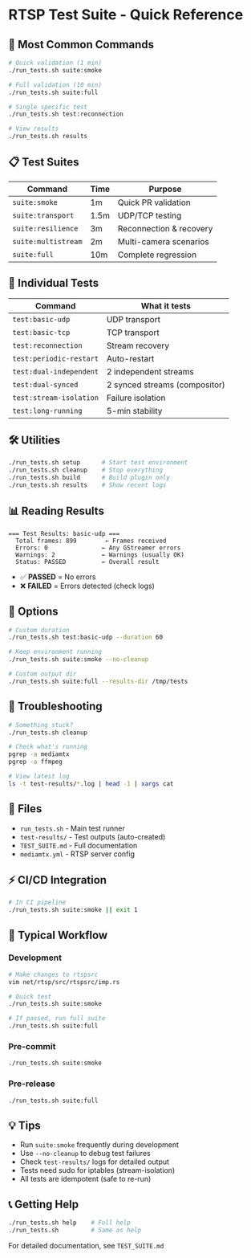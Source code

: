 # RTSP Test Suite - Quick Reference

## 🚀 Most Common Commands

```bash
# Quick validation (1 min)
./run_tests.sh suite:smoke

# Full validation (10 min)
./run_tests.sh suite:full

# Single specific test
./run_tests.sh test:reconnection

# View results
./run_tests.sh results
```

## 📋 Test Suites

| Command | Time | Purpose |
|---------|------|---------|
| `suite:smoke` | 1m | Quick PR validation |
| `suite:transport` | 1.5m | UDP/TCP testing |
| `suite:resilience` | 3m | Reconnection & recovery |
| `suite:multistream` | 2m | Multi-camera scenarios |
| `suite:full` | 10m | Complete regression |

## 🔬 Individual Tests

| Command | What it tests |
|---------|---------------|
| `test:basic-udp` | UDP transport |
| `test:basic-tcp` | TCP transport |
| `test:reconnection` | Stream recovery |
| `test:periodic-restart` | Auto-restart |
| `test:dual-independent` | 2 independent streams |
| `test:dual-synced` | 2 synced streams (compositor) |
| `test:stream-isolation` | Failure isolation |
| `test:long-running` | 5-min stability |

## 🛠️ Utilities

```bash
./run_tests.sh setup      # Start test environment
./run_tests.sh cleanup    # Stop everything
./run_tests.sh build      # Build plugin only
./run_tests.sh results    # Show recent logs
```

## 📊 Reading Results

```
=== Test Results: basic-udp ===
  Total frames: 899        ← Frames received
  Errors: 0               ← Any GStreamer errors
  Warnings: 2             ← Warnings (usually OK)
  Status: PASSED          ← Overall result
```

- ✅ **PASSED** = No errors
- ❌ **FAILED** = Errors detected (check logs)

## 🔧 Options

```bash
# Custom duration
./run_tests.sh test:basic-udp --duration 60

# Keep environment running
./run_tests.sh suite:smoke --no-cleanup

# Custom output dir
./run_tests.sh suite:full --results-dir /tmp/tests
```

## 🐛 Troubleshooting

```bash
# Something stuck?
./run_tests.sh cleanup

# Check what's running
pgrep -a mediamtx
pgrep -a ffmpeg

# View latest log
ls -t test-results/*.log | head -1 | xargs cat
```

## 📁 Files

- `run_tests.sh` - Main test runner
- `test-results/` - Test outputs (auto-created)
- `TEST_SUITE.md` - Full documentation
- `mediamtx.yml` - RTSP server config

## ⚡ CI/CD Integration

```bash
# In CI pipeline
./run_tests.sh suite:smoke || exit 1
```

## 🎯 Typical Workflow

### Development
```bash
# Make changes to rtspsrc
vim net/rtsp/src/rtspsrc/imp.rs

# Quick test
./run_tests.sh suite:smoke

# If passed, run full suite
./run_tests.sh suite:full
```

### Pre-commit
```bash
./run_tests.sh suite:smoke
```

### Pre-release
```bash
./run_tests.sh suite:full
```

## 💡 Tips

- Run `suite:smoke` frequently during development
- Use `--no-cleanup` to debug test failures
- Check `test-results/` logs for detailed output
- Tests need sudo for iptables (stream-isolation)
- All tests are idempotent (safe to re-run)

## 📞 Getting Help

```bash
./run_tests.sh help    # Full help
./run_tests.sh         # Same as help
```

For detailed documentation, see `TEST_SUITE.md`

